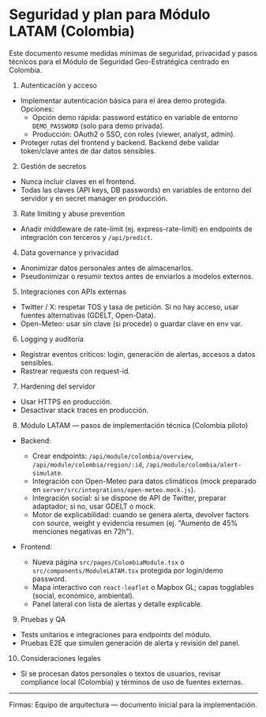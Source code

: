 # Seguridad y plan para Módulo LATAM (Colombia)

Este documento resume medidas mínimas de seguridad, privacidad y pasos técnicos para el Módulo de Seguridad Geo-Estratégica centrado en Colombia.

1) Autenticación y acceso
- Implementar autenticación básica para el área demo protegida. Opciones:
  - Opción demo rápida: password estático en variable de entorno `DEMO_PASSWORD` (solo para demo privada).
  - Producción: OAuth2 o SSO, con roles (viewer, analyst, admin).
- Proteger rutas del frontend y backend. Backend debe validar token/clave antes de dar datos sensibles.

2) Gestión de secretos
- Nunca incluir claves en el frontend.
- Todas las claves (API keys, DB passwords) en variables de entorno del servidor y en secret manager en producción.

3) Rate limiting y abuse prevention
- Añadir middleware de rate-limit (ej. express-rate-limit) en endpoints de integración con terceros y `/api/predict`.

4) Data governance y privacidad
- Anonimizar datos personales antes de almacenarlos.
- Pseudonimizar o resumir textos antes de enviarlos a modelos externos.

5) Integraciones con APIs externas
- Twitter / X: respetar TOS y tasa de petición. Si no hay acceso, usar fuentes alternativas (GDELT, Open-Data).
- Open-Meteo: usar sin clave (si procede) o guardar clave en env var.

6) Logging y auditoría
- Registrar eventos críticos: login, generación de alertas, accesos a datos sensibles.
- Rastrear requests con request-id.

7) Hardening del servidor
- Usar HTTPS en producción.
- Desactivar stack traces en producción.

8) Módulo LATAM — pasos de implementación técnica (Colombia piloto)
- Backend:
  - Crear endpoints: `/api/module/colombia/overview`, `/api/module/colombia/region/:id`, `/api/module/colombia/alert-simulate`.
  - Integración con Open-Meteo para datos climáticos (mock preparado en `server/src/integrations/open-meteo.mock.js`).
  - Integración social: si se dispone de API de Twitter, preparar adaptador; si no, usar GDELT o mock.
  - Motor de explicabilidad: cuando se genera alerta, devolver factors con source, weight y evidencia resumen (ej. "Aumento de 45% menciones negativas en 72h").

- Frontend:
  - Nueva página `src/pages/ColombiaModule.tsx` o `src/components/ModuleLATAM.tsx` protegida por login/demo password.
  - Mapa interactivo con `react-leaflet` o Mapbox GL; capas togglables (social, económico, ambiental).
  - Panel lateral con lista de alertas y detalle explicable.

9) Pruebas y QA
- Tests unitarios e integraciones para endpoints del módulo.
- Pruebas E2E que simulen generación de alerta y revisión del panel.

10) Consideraciones legales
- Si se procesan datos personales o textos de usuarios, revisar compliance local (Colombia) y términos de uso de fuentes externas.

---
Firmas: Equipo de arquitectura — documento inicial para la implementación.
